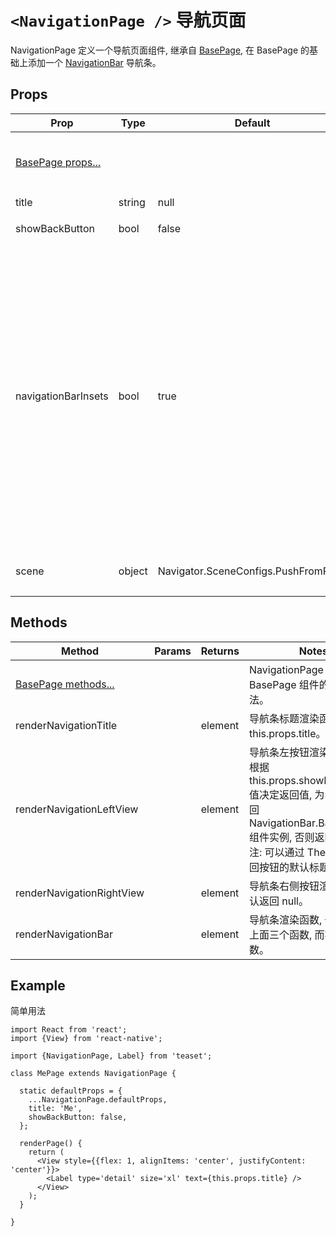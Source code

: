 # `<NavigationPage />` 导航页面
NavigationPage 定义一个导航页面组件, 继承自 [BasePage](./BasePage.md), 在 BasePage 的基础上添加一个 [NavigationBar](./NavigationBar.md) 导航条。

## Props
| Prop | Type | Default | Note |
|---|---|---|---|
| [BasePage props...](./BasePage.md) |  |  | NavigationPage 组件继承 BasePage 组件的全部属性。
| title | string | null | 导航条标题。
| showBackButton | bool | false | 是否显示返回按钮。
| navigationBarInsets | bool | true | 是否为内容区域增加导航条占用空间。<br/>此属性默认为 true, 使得内容不被导航条遮挡, 如果页面内容实用 ScrollView 且需要自行控制 NavigationBar 导航条的显示/隐藏, 那么你需要将此属性设置为 false 并自行在 ScrollView 容器里增加导航条的占用空间, 这样可以在导航条隐藏后把顶部空间利用起来。
| scene | object | Navigator.SceneConfigs.PushFromRight | 继承自 BasePage 并修改默认值。

## Methods
| Method | Params | Returns | Notes |
|---|---|---|---|
| [BasePage methods...](./BasePage.md) |  |  | NavigationPage 组件继承 BasePage 组件的全部方法。
| renderNavigationTitle |  | element | 导航条标题渲染函数, 默认为 this.props.title。
| renderNavigationLeftView |  | element | 导航条左按钮渲染函数, 默认根据 this.props.showBackButton 值决定返回值, 为 true 时返回 NavigationBar.BackButton 组件实例, 否则返回 null。<br/>注: 可以通过 Theme 修改返回按钮的默认标题。
| renderNavigationRightView |  | element | 导航条右侧按钮渲染函数, 默认返回 null。
| renderNavigationBar |  | element | 导航条渲染函数, 一般应重写上面三个函数, 而不是此函数。

## Example
简单用法
```
import React from 'react';
import {View} from 'react-native';

import {NavigationPage, Label} from 'teaset';

class MePage extends NavigationPage {

  static defaultProps = {
    ...NavigationPage.defaultProps,
    title: 'Me',
    showBackButton: false,
  };

  renderPage() {
    return (
      <View style={{flex: 1, alignItems: 'center', justifyContent: 'center'}}>
        <Label type='detail' size='xl' text={this.props.title} />
      </View>
    );
  }

}
```
